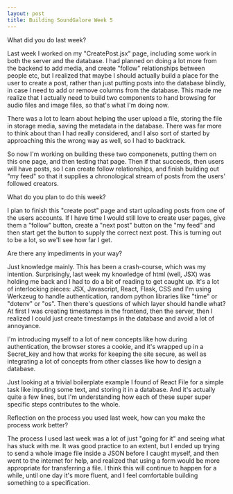 ```yaml
---
layout: post
title: Building SoundGalore Week 5
---
```


What did you do last week? 

Last week I worked on my "CreatePost.jsx" page, including some work in both the server and the database. I had planned on doing a lot more from the backend to add media, and create "follow" relationships between people etc, but I realized that maybe I should actually build a place for the user to create a post, rather than just putting posts into the database blindly, in case I need to add or remove columns from the database. This made me realize that I actually need to build two components to hand browsing for audio files and image files, so that's what I'm doing now. 

There was a lot to learn about helping the user upload a file, storing the file in storage media, saving the metadata in the database. There was far more to think about than I had really considered, and I also sort of started by approaching this the wrong way as well, so I had to backtrack. 

So now I'm working on building these two componenets, putting them on this one page, and then testing that page. Then if that succeeds, then users will have posts, so I can create follow relationships, and finish building out "my feed" so that it supplies a chronological stream of posts from the users' followed creators. 


What do you plan to do this week? 

I plan to finish this "create post" page and start uploading posts from one of the users accounts. If I have time I would still love to create user pages, give them a "follow" button, create a "next post" button on the "my feed" and then start get the button to supply the correct next post. This is turning out to be a lot, so we'll see how far I get. 


Are there any impediments in your way? 

Just knowledge mainly. This has been a crash-course, which was my intention. Surprisingly, last week my knowledge of html (well, JSX) was holding me back and I had to do a bit of reading to get caught up. It's a lot of interlocking pieces: JSX, Javascript, React, Flask, CSS and I'm using Werkzeug to handle authentication, random python libraries like "time"  or "dotenv" or "os". Then there's questions of which layer should handle what? At first I was creating timestamps in the frontend, then the server, then I realized I could just create timestamps in the database and avoid a lot of annoyance.

I'm introducing myself to a lot of new concepts like how during authentication, the browser stores a cookie, and it's wrapped up in a Secret_key and how that works for keeping the site secure, as well as integrating a lot of concepts from other classes like how to design a database. 

Just looking at a trivial boilerplate example I found of React File for a simple task like inputing some text, and storing it in a database. And it's actually quite a few lines, but I'm understanding how each of these super super specific steps contributes to the whole. 


Reflection on the process you used last week, how can you make the process work better?

The process I used last week was a lot of just "going for it" and seeing what has stuck with me. It was good practice to an extent, but I ended up trying to send a whole image file inside a JSON before I caught myself, and then went to the internet for help, and realized that using a form would be more appropriate for transferring a file. I think this will continue to happen for a while, until one day it's more fluent, and I feel comfortable building something to a specification.
